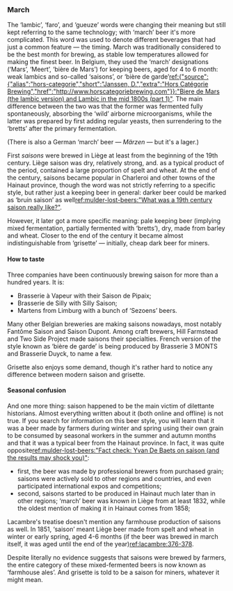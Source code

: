 ### March

The ‘lambic’, ‘faro’, and ‘gueuze’ words were changing their meaning but still kept referring to the same technology; with ‘march’ beer it's more complicated. This word was used to denote different beverages that had just a common feature — the timing. March was traditionally considered to be the best month for brewing, as stable low temperatures allowed for making the finest beer. In Belgium, they used the ‘march’ designations (‘Mars’, ‘Meert’, ‘bière de Mars’) for keeping beers, aged for 4 to 6 month: weak lambics and so-called ‘saisons’, or ‘bière de garde’[ref:{"source":{"alias":"hors-categorie","short":"Janssen, D.","extra":"Hors Catégorie Brewing","href":"http://www.horscategoriebrewing.com"}}:"Biere de Mars (the lambic version) and Lambic in the mid 1800s (part 1)"](http://www.horscategoriebrewing.com/2015/11/biere-de-mars-lambic-version-and-lambic.html). The main difference between the two was that the former was fermented fully spontaneously, absorbing the ‘wild’ airborne microorganisms, while the latter was prepared by first adding regular yeasts, then surrendering to the ‘bretts’ after the primary fermentation.

(There is also a German ‘march’ beer — *Märzen* — but it's a lager.)

First *saisons* were brewed in Liège at least from the beginning of the 19th century. Liège saison was dry, relatively strong, and. as a typical product of the period, contained a large proportion of spelt and wheat. At the end of the century, saisons became popular in Charleroi and other towns of the Hainaut province, though the word was not strictly referring to a specific style, but rather just a keeping beer in general: darker beer could be marked as ‘bruin saison’ as well[ref:mulder-lost-beers:"What was a 19th century saison really like?"](https://lostbeers.com/what-was-a-19th-century-saison-really-like/).

However, it later got a more specific meaning: pale keeping beer (implying mixed fermentation, partially fermented with ‘bretts’), dry, made from barley and wheat. Closer to the end of the century it became almost indistinguishable from ‘grisette’ — initially, cheap dark beer for miners.

#### How to taste

Three companies have been continuously brewing saison for more than a hundred years. It is:

  * Brasserie à Vapeur with their Saison de Pipaix;
  * Brasserie de Silly with Silly Saison;
  * Martens from Limburg with a bunch of ‘Sezoens’ beers.

Many other Belgian breweries are making saisons nowadays, most notably Fantôme Saison and Saison Dupont. Among craft brewers, Hill Farmstead and Two Side Project made saisons their specialties. French version of the style known as ‘bière de garde’ is being produced by Brasserie 3 MONTS and Brasserie Duyck, to name a few.

Grisette also enjoys some demand, though it's rather hard to notice any difference between modern saison and grisette.

#### Seasonal confusion

And one more thing: saison happened to be the main victim of dilettante historians. Almost everything written about it (both online and offline) is not true. If you search for information on this beer style, you will learn that it was a beer made by farmers during winter and spring using their own grain to be consumed by seasonal workers in the summer and autumn months and that it was a typical beer from the Hainaut province. In fact, it was quite opposite[ref:mulder-lost-beers:"Fact check: Yvan De Baets on saison (and the results may shock you)"](https://lostbeers.com/fact-check-yvan-de-baets-on-saison-and-the-results-may-shock-you/):

  * first, the beer was made by professional brewers from purchased grain; saisons were actively sold to other regions and countries, and even participated international expos and competitions;
  * second, saisons started to be produced in Hainaut much later than in other regions; ‘march’ beer was known in Liège from at least 1832, while the oldest mention of making it in Hainaut comes from 1858;

Lacambre's treatise doesn't mention any farmhouse production of saisons as well. In 1851, ‘saison’ meant Liège beer made from spelt and wheat in winter or early spring, aged 4-6 months (if the beer was brewed in march itself, it was aged until the end of the year)[ref:lacambre:376-378]().

Despite literally no evidence suggests that saisons were brewed by farmers, the entire category of these mixed-fermented beers is now known as ‘farmhouse ales’. And grisette is told to be a saison for miners, whatever it might mean.